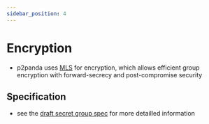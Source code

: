 ```yaml
---
sidebar_position: 4
---
```


# Encryption

- p2panda uses [MLS][mls] for encryption, which allows efficient group encryption with forward-secrecy and post-compromise security

## Specification

- see the [draft secret group spec][secret_groups] for more detailled information

[mls]: https://messaginglayersecurity.rocks/
[secret_groups]: https://laub.liebechaos.org/BmT9pLorTOeu5SsV-4vp6w